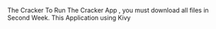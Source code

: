 The Cracker
To Run The Cracker App , you must download all files in Second Week.
This Application using Kivy
